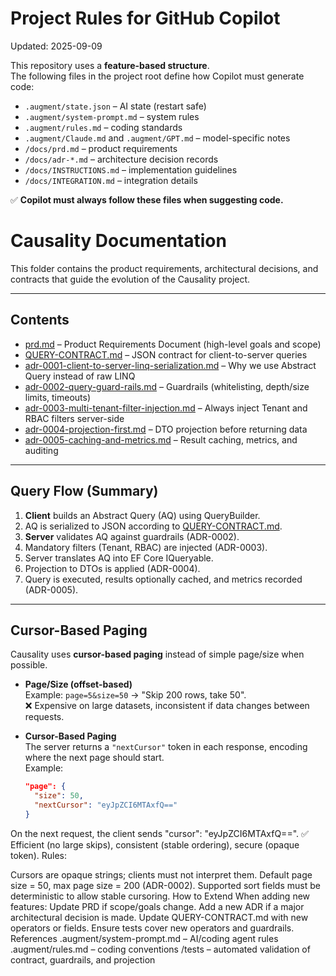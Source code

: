 # Project Rules for GitHub Copilot

Updated: 2025-09-09

This repository uses a **feature-based structure**.  
The following files in the project root define how Copilot must generate code:

- `.augment/state.json` – AI state (restart safe)
- `.augment/system-prompt.md` – system rules
- `.augment/rules.md` – coding standards
- `.augment/Claude.md` and `.augment/GPT.md` – model-specific notes
- `/docs/prd.md` – product requirements
- `/docs/adr-*.md` – architecture decision records
- `/docs/INSTRUCTIONS.md` – implementation guidelines
- `/docs/INTEGRATION.md` – integration details

✅ **Copilot must always follow these files when suggesting code.**

# Causality Documentation

This folder contains the product requirements, architectural decisions, and contracts that guide the evolution of the Causality project.

---

## Contents
- [prd.md](prd.md) – Product Requirements Document (high-level goals and scope)
- [QUERY-CONTRACT.md](QUERY-CONTRACT.md) – JSON contract for client-to-server queries
- [adr-0001-client-to-server-linq-serialization.md](adr-0001-client-to-server-linq-serialization.md) – Why we use Abstract Query instead of raw LINQ
- [adr-0002-query-guard-rails.md](adr-0002-query-guard-rails.md) – Guardrails (whitelisting, depth/size limits, timeouts)
- [adr-0003-multi-tenant-filter-injection.md](adr-0003-multi-tenant-filter-injection.md) – Always inject Tenant and RBAC filters server-side
- [adr-0004-projection-first.md](adr-0004-projection-first.md) – DTO projection before returning data
- [adr-0005-caching-and-metrics.md](adr-0005-caching-and-metrics.md) – Result caching, metrics, and auditing

---

## Query Flow (Summary)

1. **Client** builds an Abstract Query (AQ) using QueryBuilder.
2. AQ is serialized to JSON according to [QUERY-CONTRACT.md](QUERY-CONTRACT.md).
3. **Server** validates AQ against guardrails (ADR-0002).
4. Mandatory filters (Tenant, RBAC) are injected (ADR-0003).
5. Server translates AQ into EF Core IQueryable.
6. Projection to DTOs is applied (ADR-0004).
7. Query is executed, results optionally cached, and metrics recorded (ADR-0005).

---

## Cursor-Based Paging

Causality uses **cursor-based paging** instead of simple page/size when possible.

- **Page/Size (offset-based)**  
  Example: `page=5&size=50` → "Skip 200 rows, take 50".  
  ❌ Expensive on large datasets, inconsistent if data changes between requests.

- **Cursor-Based Paging**  
  The server returns a `"nextCursor"` token in each response, encoding where the next page should start.  
  Example:
  ```json
  "page": {
    "size": 50,
    "nextCursor": "eyJpZCI6MTAxfQ=="
  }
On the next request, the client sends "cursor": "eyJpZCI6MTAxfQ==".
✅ Efficient (no large skips), consistent (stable ordering), secure (opaque token).
Rules:

Cursors are opaque strings; clients must not interpret them.
Default page size = 50, max page size = 200 (ADR-0002).
Supported sort fields must be deterministic to allow stable cursoring.
How to Extend
When adding new features:
Update PRD if scope/goals change.
Add a new ADR if a major architectural decision is made.
Update QUERY-CONTRACT.md with new operators or fields.
Ensure tests cover new operators and guardrails.
References
.augment/system-prompt.md – AI/coding agent rules
.augment/rules.md – coding conventions
/tests – automated validation of contract, guardrails, and projection


